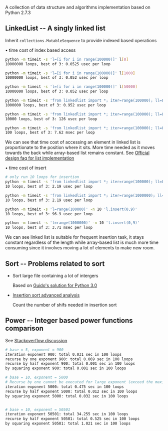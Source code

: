 A collection of data structure and algorithms implementation based on Python 2.7.3

## LinkedList -- A singly linked list
Inherit `collections.MutableSequence` to provide indexed based operations

• time cost of index based access
```sh
python -m timeit -s 'l=[i for i in range(100000)]' l[0]
10000000 loops, best of 3: 0.0525 usec per loop

python -m timeit -s 'l=[i for i in range(100000)]' l[1000]
10000000 loops, best of 3: 0.052 usec per loop

python -m timeit -s 'l=[i for i in range(100000)]' l[50000]
10000000 loops, best of 3: 0.052 usec per loop

python -m timeit -s 'from linkedlist import *; iter=range(100000); ll=LinkedList(iter)' ll[0]
1000000 loops, best of 3: 0.952 usec per loop

python -m timeit -s 'from linkedlist import *; iter=range(100000); ll=LinkedList(iter)' ll[1000]
10000 loops, best of 3: 126 usec per loop

python -m timeit -s 'from linkedlist import *; iter=range(100000); ll=LinkedList(iter)' ll[50000]
100 loops, best of 3: 7.62 msec per loop
```
We can see that time cost of accessing an element in linked list is proportionate to the position where it sits. More time needed as it moves towards the back while array-based list remains constant. See [Official design faq for list implementation](https://docs.python.org/2/faq/design.html#how-are-lists-implemented)

• time cost of insert
```sh
# only run 10 loops for insertion
python -m timeit -s 'from linkedlist import *; iter=range(100000); ll=LinkedList(iter)' -n 10 'll.insert(0,9)'
10 loops, best of 3: 2.19 usec per loop

python -m timeit -s 'from linkedlist import *; iter=range(1000000); ll=LinkedList(iter)' -n 10 'll.insert(0,9)'
10 loops, best of 3: 2.19 usec per loop

python -m timeit -s 'l=range(100000)' -n 10 'l.insert(0,9)'
10 loops, best of 3: 96.9 usec per loop

python -m timeit -s 'l=range(1000000)' -n 10 'l.insert(0,9)'
10 loops, best of 3: 3.71 msec per loop
```
We can see linked list is suitable for frequent insertion task, it stays constant regardless of the length while array-based list is much more time consuming since it involves moving a lot of elements to make new room.


## Sort -- Problems related to sort

- Sort large file containing a lot of intergers

  Based on [Guido's solution for Python 3.0](neopythonic.blogspot.com.au/2008/10/sorting-million-32-bit-integers-in-2mb.html)

- [Insertion sort advanced analysis](https://www.hackerrank.com/challenges/insertion-sort)

  Count the number of shifs needed in insertion sort

## Power -- Integer based power functions comparison
See [Stackoverflow discussion]( http://stackoverflow.com/questions/101439/the-most-efficient-way-to-implement-an-integer-based-power-function-powint-int
)
```sh
# base = 5, exponent = 900
iteration exponent 900: total 0.031 sec in 100 loops
recurse by one exponent 900: total 0.069 sec in 100 loops
recurse by half exponent 900: total 0.001 sec in 100 loops
by squaring exponent 900: total 0.001 sec in 100 loops

# base = 10, exponent = 5000
# Recurse by one cannot be executed for large exponent (exceed the maximum depth)
iteration exponent 5000: total 0.475 sec in 100 loops
recurse by half exponent 5000: total 0.012 sec in 100 loops
by squaring exponent 5000: total 0.032 sec in 100 loops


# base = 10, exponent = 50501
iteration exponent 50501: total 34.255 sec in 100 loops
recurse by half exponent 50501: total 0.525 sec in 100 loops
by squaring exponent 50501: total 1.021 sec in 100 loops
```

